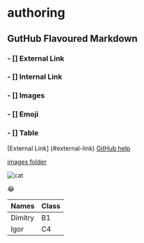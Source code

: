 # authoring
## GutHub Flavoured Markdown

### - [] External Link
### - [] Internal Link
### - [] Images
### - [] Emoji
### - [] Table

[External Link] (#external-link) [GitHub help](https://help.github.com/en)

[images folder](images)

![cat](images/c672ce6-1703-48ed-af3d-a823b6e6753a_16x9_1200x676.jpeg)

:joy:

| Names       | Class       |
| ----------- | ----------- |
| Dimitry     | B1          |
| Igor        | C4          |
